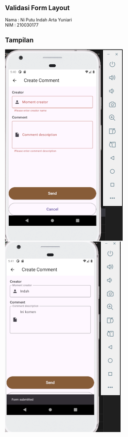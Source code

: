 ## Validasi Form Layout
Nama : Ni Putu Indah Arta Yuniari <br> NIM : 210030177

## Tampilan
![Error](lib/assets/error.png)
![Success](lib/assets/success.png)
